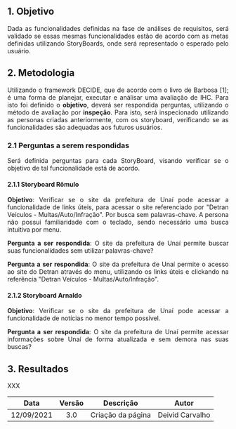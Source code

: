 ## 1. Objetivo
<p align = "justify">
Dada as funcionalidades definidas na fase de análises de requisitos, será validado se essas mesmas funcionalidades estão de acordo com as metas definidas utilizando StoryBoards, onde será representado o esperado pelo usuário.
</p>

## 2. Metodologia
<p align = "justify">Utilizando o framework DECIDE, que de acordo com o livro de Barbosa [1]; é uma forma de planejar, executar e análisar uma avaliação de IHC. Para isto foi definido o <b>objetivo</b>, deverá ser respondida perguntas, utilizando o método de avaliação por <b>inspeção</b>. Para isto, será inspecionado utilizando as personas criadas anteriormente, com os storyboard, verificando se as funcionalidades são adequadas aos futuros usuários.</p>

### 2.1 Perguntas a serem respondidas
<p align = "justify">Será definida perguntas para cada StoryBoard, visando verificar se o objetivo de tal funcionalidade está de acordo. 
</p>

#### 2.1.1 Storyboard Rômulo
<p align = "justify"><b>Objetivo</b>: Verificar se o site da prefeitura de Unaí pode acessar a funcionalidade de links úteis, para acessar o site referenciado por "Detran Veículos - Multas/Auto/Infração". Por busca sem palavras-chave. A persona não possui familiaridade com o teclado, sendo necessário uma busca intuitiva por menu.</p>
<p align = "justify"><b>Pergunta a ser respondida</b>: O site da prefeitura de Unaí permite buscar suas funcionalidades sem utilizar palavras-chave?</p>
<p align = "justify"><b>Pergunta a ser respondida</b>: O site da prefeitura de Unaí permite o acesso ao site do Detran através do menu, utilizando os links úteis e clickando na referência "Detran Veículos - Multas/Auto/Infração".</p>

#### 2.1.2 Storyboard Arnaldo
<p align = "justify"><b>Objetivo</b>: Verificar se o site da prefeitura de Unaí pode acessar a funcionalidade de notícias no menor tempo possível.</p>
<p align = "justify"><b>Pergunta a ser respondida</b>: O site da prefeitura de Unaí permite acessar informações sobre Unaí de forma atualizada e sem demora nas suas buscas?</p>

## 3. Resultados
<p align = "justify">XXX</p>

| Data |Versão|         Descrição          |       Autor      |
|:----:|:----:|:--------------------------:|:----------------:|
| 12/09/2021 |  3.0 | Criação da página    | Deivid Carvalho |
